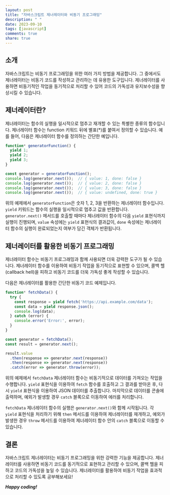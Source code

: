 ```yaml
---
layout: post
title: "자바스크립트 제너레이터와 비동기 프로그래밍"
description: " "
date: 2023-09-10
tags: [javascript]
comments: true
share: true
---
```


## 소개

자바스크립트는 비동기 프로그래밍을 위한 여러 가지 방법을 제공합니다. 그 중에서도 제너레이터는 비동기 코드를 작성하고 관리하는 데 유용한 도구입니다. 제너레이터를 사용하면 비동기적인 작업을 동기적으로 처리할 수 있어 코드의 가독성과 유지보수성을 향상시킬 수 있습니다.

## 제너레이터란?

제너레이터는 함수의 실행을 일시적으로 멈추고 재개할 수 있는 특별한 종류의 함수입니다. 제너레이터 함수는 function 키워드 뒤에 별표(*)를 붙여서 정의할 수 있습니다. 예를 들어, 다음은 제너레이터 함수를 정의하는 간단한 예입니다.

```javascript
function* generatorFunction() {
  yield 1;
  yield 2;
  yield 3;
}

const generator = generatorFunction();
console.log(generator.next());  // { value: 1, done: false }
console.log(generator.next());  // { value: 2, done: false }
console.log(generator.next());  // { value: 3, done: false }
console.log(generator.next());  // { value: undefined, done: true }
```

위의 예제에서 `generatorFunction`은 숫자 1, 2, 3을 반환하는 제너레이터 함수입니다. `yield` 키워드는 함수의 실행을 일시적으로 멈추고 값을 반환합니다. `generator.next()` 메서드를 호출할 때마다 제너레이터 함수의 다음 `yield` 표현식까지 실행이 진행되며, `value` 속성에는 `yield` 표현식의 결과값이, `done` 속성에는 제너레이터 함수의 실행이 완료되었는지 여부가 담긴 객체가 반환됩니다.

## 제너레이터를 활용한 비동기 프로그래밍

제너레이터 함수는 비동기 프로그래밍과 함께 사용되면 더욱 강력한 도구가 될 수 있습니다. 제너레이터 함수를 이용하여 비동기 작업을 동기적으로 표현할 수 있으며, 콜백 헬(callback hell)을 피하고 비동기 코드를 더욱 가독성 좋게 작성할 수 있습니다.

다음은 제너레이터를 활용한 간단한 비동기 코드 예제입니다.

```javascript
function* fetchData() {
  try {
    const response = yield fetch('https://api.example.com/data');
    const data = yield response.json();
    console.log(data);
  } catch (error) {
    console.error('Error:', error);
  }
}

const generator = fetchData();
const result = generator.next();

result.value
  .then(response => generator.next(response))
  .then(response => generator.next(response))
  .catch(error => generator.throw(error));
```

위의 예제에서 `fetchData` 제너레이터 함수는 비동기적으로 데이터를 가져오는 작업을 수행합니다. `yield` 표현식을 이용하여 `fetch` 함수를 호출하고 그 결과를 받아온 후, 다시 `yield` 표현식을 이용하여 JSON 데이터를 추출합니다. 마지막으로 데이터를 콘솔에 출력하며, 예외가 발생할 경우 `catch` 블록으로 이동하여 에러를 처리합니다.

`fetchData` 제너레이터 함수의 실행은 `generator.next()`와 함께 시작됩니다. 각 `yield` 표현식을 처리하기 위해 `then` 메서드를 이용하여 제너레이터를 재개하고, 예외가 발생한 경우 `throw` 메서드를 이용하여 제너레이터 함수 안의 `catch` 블록으로 이동할 수 있습니다.

## 결론

자바스크립트 제너레이터는 비동기 프로그래밍을 위한 강력한 기능을 제공합니다. 제너레이터를 사용하면 비동기 코드를 동기적으로 표현하고 관리할 수 있으며, 콜백 헬을 피하고 코드의 가독성을 높일 수 있습니다. 제너레이터를 활용하여 비동기 작업을 효과적으로 처리할 수 있도록 공부해보세요!

_**Happy coding!**_